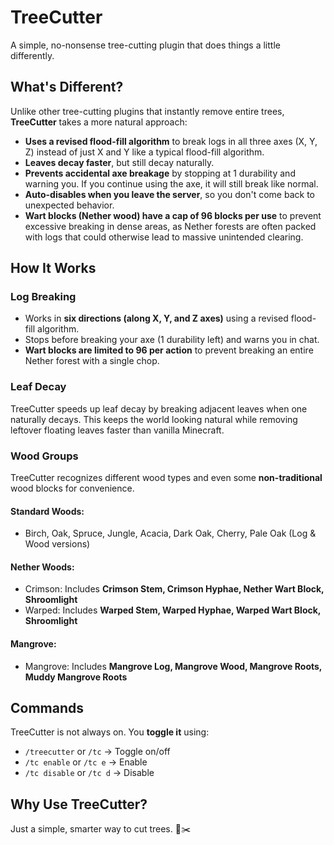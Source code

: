 # TreeCutter

A simple, no-nonsense tree-cutting plugin that does things a little differently.

## What's Different?
Unlike other tree-cutting plugins that instantly remove entire trees, **TreeCutter** takes a more natural approach:

- **Uses a revised flood-fill algorithm** to break logs in all three axes (X, Y, Z) instead of just X and Y like a typical flood-fill algorithm.
- **Leaves decay faster**, but still decay naturally.
- **Prevents accidental axe breakage** by stopping at 1 durability and warning you. If you continue using the axe, it will still break like normal.
- **Auto-disables when you leave the server**, so you don't come back to unexpected behavior.
- **Wart blocks (Nether wood) have a cap of 96 blocks per use** to prevent excessive breaking in dense areas, as Nether forests are often packed with logs that could otherwise lead to massive unintended clearing.

## How It Works

### Log Breaking
- Works in **six directions (along X, Y, and Z axes)** using a revised flood-fill algorithm.
- Stops before breaking your axe (1 durability left) and warns you in chat.
- **Wart blocks are limited to 96 per action** to prevent breaking an entire Nether forest with a single chop.

### Leaf Decay
TreeCutter speeds up leaf decay by breaking adjacent leaves when one naturally decays. This keeps the world looking natural while removing leftover floating leaves faster than vanilla Minecraft.

### Wood Groups
TreeCutter recognizes different wood types and even some **non-traditional** wood blocks for convenience.

#### Standard Woods:
- Birch, Oak, Spruce, Jungle, Acacia, Dark Oak, Cherry, Pale Oak (Log & Wood versions)

#### Nether Woods:
- Crimson: Includes **Crimson Stem, Crimson Hyphae, Nether Wart Block, Shroomlight**
- Warped: Includes **Warped Stem, Warped Hyphae, Warped Wart Block, Shroomlight**

#### Mangrove:
- Mangrove: Includes **Mangrove Log, Mangrove Wood, Mangrove Roots, Muddy Mangrove Roots**

## Commands
TreeCutter is not always on. You **toggle it** using:

- `/treecutter` or `/tc` → Toggle on/off
- `/tc enable` or `/tc e` → Enable
- `/tc disable` or `/tc d` → Disable

## Why Use TreeCutter?
Just a simple, smarter way to cut trees. 🌲✂️